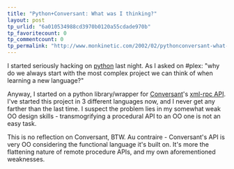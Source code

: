 ```yaml
---
title: "Python+Conversant: What was I thinking?"
layout: post
tp_urlid: "6a010534988cd3970b0120a55cdade970b"
tp_favoritecount: 0
tp_commentcount: 0
tp_permalink: "http://www.monkinetic.com/2002/02/pythonconversant-what-was-i-thinking.html"
---
```

I started seriously hacking on <a href="http://www.python.org">python</a> last night. As I asked on #plex: &quot;why do we always start with the most complex project we can think of when learning a new language?&quot;<p>
Anyway, I started on a python library/wrapper for <a href="http://www.free-conversant.com">Conversant</a>&#39;s <a href="http://xmlrpc.free-conversant.com">xml-rpc API</a>. I&#39;ve started this project in 3 different languages now, and I never get any farther than the last time. I suspect the problem lies in my somewhat weak OO design skills - transmogrifying a procedural API to an OO one is not an easy task.<p>
This is no reflection on Conversant, BTW. Au contraire - Conversant&#39;s API is very OO considering the functional language it&#39;s built on. It&#39;s more the flattening nature of remote procedure APIs, and my own aforementioned weaknesses.</p></p>
